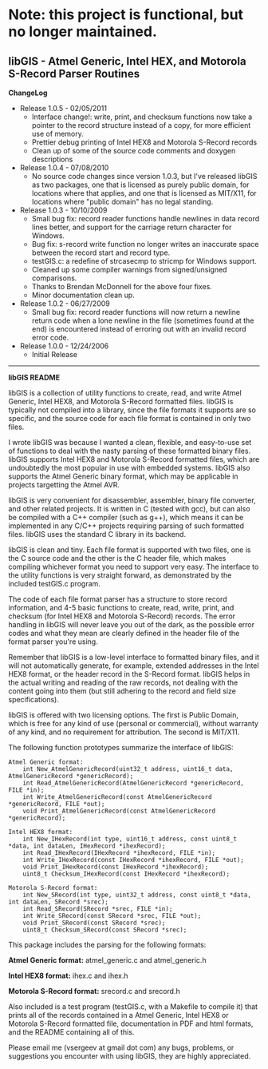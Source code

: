 # Note: this project is functional, but no longer maintained.

## libGIS - Atmel Generic, Intel HEX, and Motorola S-Record Parser Routines

**ChangeLog**

  * Release 1.0.5 - 02/05/2011
    * Interface change!: write, print, and checksum functions now take a pointer to the record structure instead of a copy, for more efficient use of memory.
    * Prettier debug printing of Intel HEX8 and Motorola S-Record records
    * Clean up of some of the source code comments and doxygen descriptions
  * Release 1.0.4 - 07/08/2010
    * No source code changes since version 1.0.3, but I've released libGIS as two packages, one that is licensed as purely public domain, for locations where that applies, and one that is licensed as MIT/X11, for locations where "public domain" has no legal standing.
  * Release 1.0.3 - 10/10/2009
    * Small bug fix: record reader functions handle newlines in data record lines better, and support for the carriage return character for Windows.
    * Bug fix: s-record write function no longer writes an inaccurate space between the record start and record type.
    * testGIS.c: a redefine of strcasecmp to stricmp for Windows support.
    * Cleaned up some compiler warnings from signed/unsigned comparisons.
    * Thanks to Brendan McDonnell for the above four fixes.
    * Minor documentation clean up.
  * Release 1.0.2 - 06/27/2009
    * Small bug fix: record reader functions will now return a newline return code when a lone newline in the file (sometimes found at the end) is encountered instead of erroring out with an invalid record error code.
  * Release 1.0.0 - 12/24/2006
    * Initial Release

----

**libGIS README**

libGIS is a collection of utility functions to create, read, and write Atmel Generic, Intel HEX8, and Motorola S-Record formatted files. libGIS is typically not compiled into a library, since the file formats it supports are so specific, and the source code for each file format is contained in only two files.

I wrote libGIS was because I wanted a clean, flexible, and easy-to-use set of functions to deal with the nasty parsing of these formatted binary files. libGIS supports Intel HEX8 and Motorola S-Record formatted files, which are undoubtedly the most popular in use with embedded systems. libGIS also supports the Atmel Generic binary format, which may be applicable in projects targetting the Atmel AVR.

libGIS is very convenient for disassembler, assembler, binary file converter, and other related projects. It is written in C (tested with gcc), but can also be compiled with a C++ compiler (such as g++), which means it can be implemented in any C/C++ projects requiring parsing of such formatted files. libGIS uses the standard C library in its backend.

libGIS is clean and tiny. Each file format is supported with two files, one is the C source code and the other is the C header file, which makes compiling whichever format you need to support very easy. The interface to the utility functions is very straight forward, as demonstrated by the included testGIS.c program.

The code of each file format parser has a structure to store record information, and 4-5 basic functions to create, read, write, print, and checksum (for Intel HEX8 and Motorola S-Record) records. The error handling in libGIS will never leave you out of the dark, as the possible error codes and what they mean are clearly defined in the header file of the format parser you're using.

Remember that libGIS is a low-level interface to formatted binary files, and it will not automatically generate, for example, extended addresses in the Intel HEX8 format, or the header record in the S-Record format. libGIS helps in the actual writing and reading of the raw records, not dealing with the content going into them (but still adhering to the record and field size specifications).

libGIS is offered with two licensing options. The first is Public Domain, which is free for any kind of use (personal or commercial), without warranty of any kind, and no requirement for attribution. The second is MIT/X11.

The following function prototypes summarize the interface of libGIS:

    Atmel Generic format:
        int New_AtmelGenericRecord(uint32_t address, uint16_t data, AtmelGenericRecord *genericRecord);
        int Read_AtmelGenericRecord(AtmelGenericRecord *genericRecord, FILE *in);
        int Write_AtmelGenericRecord(const AtmelGenericRecord *genericRecord, FILE *out);
        void Print_AtmelGenericRecord(const AtmelGenericRecord *genericRecord);
        
    Intel HEX8 format:
        int New_IHexRecord(int type, uint16_t address, const uint8_t *data, int dataLen, IHexRecord *ihexRecord);
        int Read_IHexRecord(IHexRecord *ihexRecord, FILE *in);
        int Write_IHexRecord(const IHexRecord *ihexRecord, FILE *out);
        void Print_IHexRecord(const IHexRecord *ihexRecord);
        uint8_t Checksum_IHexRecord(const IHexRecord *ihexRecord);
        
    Motorola S-Record format:
        int New_SRecord(int type, uint32_t address, const uint8_t *data, int dataLen, SRecord *srec);
        int Read_SRecord(SRecord *srec, FILE *in);
        int Write_SRecord(const SRecord *srec, FILE *out);
        void Print_SRecord(const SRecord *srec);
        uint8_t Checksum_SRecord(const SRecord *srec);

This package includes the parsing for the following formats:

**Atmel Generic format:** atmel_generic.c and atmel_generic.h

**Intel HEX8 format:** ihex.c and ihex.h

**Motorola S-Record format:** srecord.c and srecord.h

Also included is a test program (testGIS.c, with a Makefile to compile it) that prints all of the records contained in a Atmel Generic, Intel HEX8 or Motorola S-Record formatted file, documentation in PDF and html formats, and the README containing all of this.

Please email me (vsergeev at gmail dot com) any bugs, problems, or suggestions you encounter with using libGIS, they are highly appreciated.

